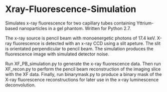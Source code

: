 # Xray-Fluorescence-Simulation
Simulates x-ray fluorescence for two capillary tubes containing Yttrium-based nanoparticles in a gel phantom. Written for Python 2.7.

The x-ray source is pencil beam with monoenergetic photons of 17.4 keV. X-ray fluorescence is detected with an x-ray CCD using a slit apeture. The slit is orientated perpendicular to pencil beam. The simulation produces the fluorescence image with simulated detector noise.

Run XF_PB_simulation.py to generate the x-ray fluorescence data. Then run XF_recon.py to perform the pencil beam reconstruction of the imaging slice with the XF data. Finally, run binarymask.py to produce a binary mask of the X-ray fluorescence reconstructions for later use in the x-ray luminescence deconvolution.
